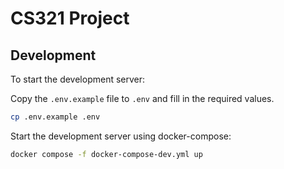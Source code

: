 # CS321 Project

## Development

To start the development server:

Copy the `.env.example` file to `.env` and fill in the required values.

```bash
cp .env.example .env
```

Start the development server using docker-compose:

```bash
docker compose -f docker-compose-dev.yml up
```
